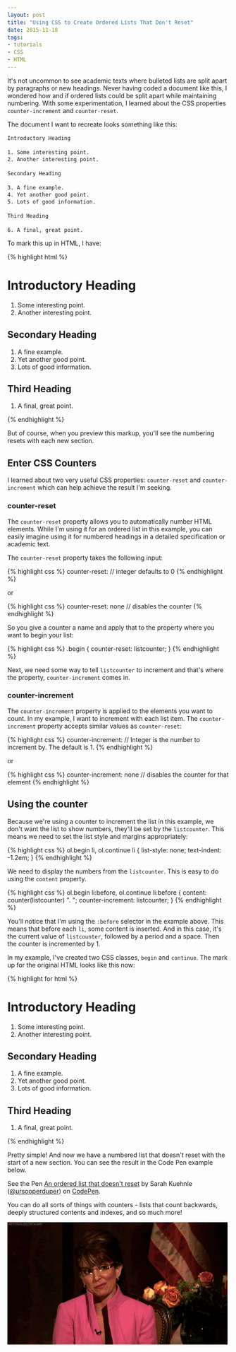 ```yaml
---
layout: post
title: "Using CSS to Create Ordered Lists That Don't Reset"
date: 2015-11-18
tags:
- tutorials
- CSS
- HTML
---
```


It's not uncommon to see academic texts where bulleted lists are split apart by paragraphs or new headings. Never having coded a document like this, I wondered how and if ordered lists could be split apart while maintaining numbering. With some experimentation, I learned about the CSS properties ```counter-increment``` and ```counter-reset```.

The document I want to recreate looks something like this:

```
Introductory Heading

1. Some interesting point.
2. Another interesting point.

Secondary Heading

3. A fine example.
4. Yet another good point.
5. Lots of good information.

Third Heading

6. A final, great point.
```

To mark this up in HTML, I have:

{% highlight html %}
<h1>Introductory Heading</h1>

<ol>
  <li>Some interesting point.</li>
  <li>Another interesting point.</li>
</ol>

<h2>Secondary Heading</h2>

<ol>
  <li>A fine example.</li>
  <li>Yet another good point.</li>
  <li>Lots of good information.</li>
</ol>

<h2>Third Heading</h2>

<ol>
  <li>A final, great point.</li>
</ol>
{% endhighlight %}

But of course, when you preview this markup, you'll see the numbering resets with each new section.

## Enter CSS Counters

I learned about two very useful CSS properties: ```counter-reset``` and ```counter-increment``` which can help achieve the result I'm seeking.

### counter-reset

The ```counter-reset``` property allows you to automatically number HTML elements. While I'm using it for an ordered list in this example, you can easily imagine using it for numbered headings in a detailed specification or academic text.

The ```counter-reset``` property takes the following input:

{% highlight css %}
counter-reset: <counter name> <integer> // integer defaults to 0
{% endhighlight %}

or

{% highlight css %}
counter-reset: none // disables the counter
{% endhighlight %}

So you give a counter a name and apply that to the property where you want to begin your list:

{% highlight css %}
.begin {
  counter-reset: listcounter;
}
{% endhighlight %}

Next, we need some way to tell ```listcounter``` to increment and that's where the property, ```counter-increment``` comes in.

### counter-increment

The ```counter-increment``` property is applied to the elements you want to count. In my example, I want to increment with each list item. The ```counter-increment``` property accepts similar values as ```counter-reset```:

{% highlight css %}
counter-increment: <counter name> <integer> // Integer is the number to increment by. The default is 1.
{% endhighlight %}

or

{% highlight css %}
counter-increment: none // disables the counter for that element
{% endhighlight %}

## Using the counter

Because we're using a counter to increment the list in this example, we don't want the list to show numbers, they'll be set by the ```listcounter```. This means we need to set the list style and margins appropriately:

{% highlight css %}
ol.begin li,
ol.continue li {
  list-style: none;
  text-indent: -1.2em;
}
{% endhighlight %}

We need to display the numbers from the ```listcounter```. This is easy to do using the ```content``` property.

{% highlight css %}
ol.begin li:before,
ol.continue li:before {
  content: counter(listcounter) ". ";
  counter-increment: listcounter;
}
{% endhighlight %}

You'll notice that I'm using the ```:before``` selector in the example above. This means that before each ``li``, some content is inserted. And in this case, it's the current value of ```listcounter```, followed by a period and a space. Then the counter is incremented by 1.

In my example, I've created two CSS classes, ```begin``` and ```continue```. The mark up for the original HTML looks like this now:

{% highlight for html %}
<h1>Introductory Heading</h1>

<ol class="begin">
  <li>Some interesting point.</li>
  <li>Another interesting point.</li>
</ol>

<h2>Secondary Heading</h2>

<ol class="continue">
  <li>A fine example.</li>
  <li>Yet another good point.</li>
  <li>Lots of good information.</li>
</ol>

<h2>Third Heading</h2>

<ol class="continue">
  <li>A final, great point.</li>
</ol>
{% endhighlight %}

Pretty simple! And now we have a numbered list that doesn't reset with the start of a new section. You can see the result in the Code Pen example below.  

<p data-height="360" data-theme-id="0" data-slug-hash="JYemro" data-default-tab="result" data-user="ursooperduper" class='codepen'>See the Pen <a href='http://codepen.io/ursooperduper/pen/JYemro/'>An ordered list that doesn't reset</a> by Sarah Kuehnle (<a href='http://codepen.io/ursooperduper'>@ursooperduper</a>) on <a href='http://codepen.io'>CodePen</a>.</p>
<script async src="//assets.codepen.io/assets/embed/ei.js"></script>

You can do all sorts of things with counters - lists that count backwards, deeply structured contents and indexes, and so much more!

![Tiny Fey says You're Welcome!](/images/gifs/tina-fey-welcome.gif)
